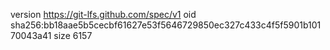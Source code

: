 version https://git-lfs.github.com/spec/v1
oid sha256:bb18aae5b5cecbf61627e53f5646729850ec327c433c4f5f5901b10170043a41
size 6157
